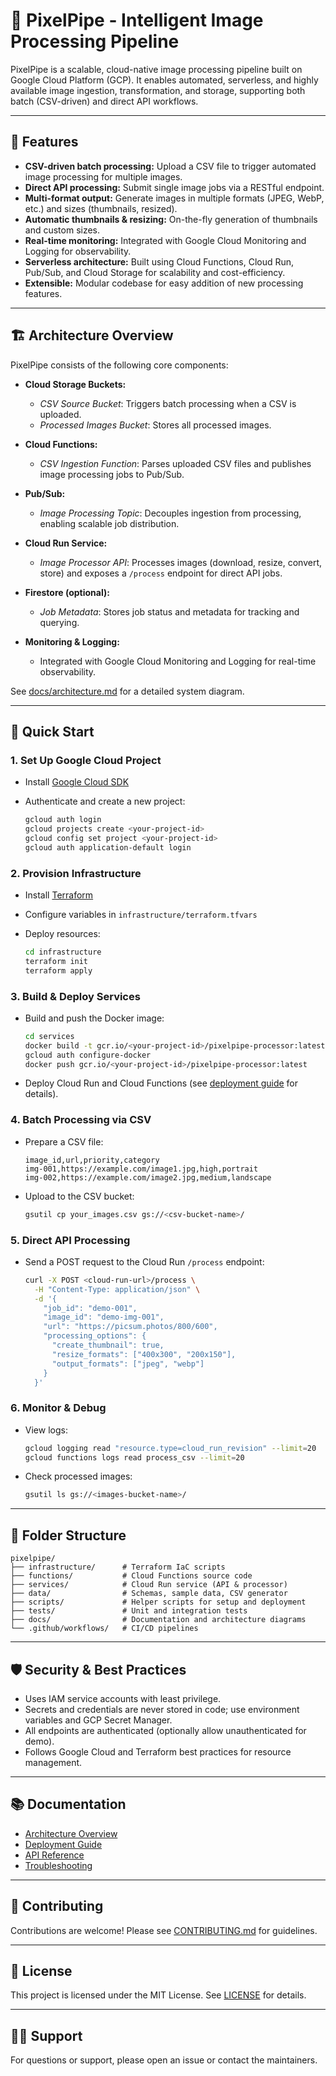 # 🚀 PixelPipe - Intelligent Image Processing Pipeline

PixelPipe is a scalable, cloud-native image processing pipeline built on Google Cloud Platform (GCP). It enables automated, serverless, and highly available image ingestion, transformation, and storage, supporting both batch (CSV-driven) and direct API workflows.

---

## 🌟 Features

- **CSV-driven batch processing:** Upload a CSV file to trigger automated image processing for multiple images.
- **Direct API processing:** Submit single image jobs via a RESTful endpoint.
- **Multi-format output:** Generate images in multiple formats (JPEG, WebP, etc.) and sizes (thumbnails, resized).
- **Automatic thumbnails & resizing:** On-the-fly generation of thumbnails and custom sizes.
- **Real-time monitoring:** Integrated with Google Cloud Monitoring and Logging for observability.
- **Serverless architecture:** Built using Cloud Functions, Cloud Run, Pub/Sub, and Cloud Storage for scalability and cost-efficiency.
- **Extensible:** Modular codebase for easy addition of new processing features.

---

## 🏗️ Architecture Overview

PixelPipe consists of the following core components:

- **Cloud Storage Buckets:**
  - *CSV Source Bucket*: Triggers batch processing when a CSV is uploaded.
  - *Processed Images Bucket*: Stores all processed images.

- **Cloud Functions:**
  - *CSV Ingestion Function*: Parses uploaded CSV files and publishes image processing jobs to Pub/Sub.

- **Pub/Sub:**
  - *Image Processing Topic*: Decouples ingestion from processing, enabling scalable job distribution.

- **Cloud Run Service:**
  - *Image Processor API*: Processes images (download, resize, convert, store) and exposes a `/process` endpoint for direct API jobs.

- **Firestore (optional):**
  - *Job Metadata*: Stores job status and metadata for tracking and querying.

- **Monitoring & Logging:**  
  - Integrated with Google Cloud Monitoring and Logging for real-time observability.

See [docs/architecture.md](docs/architecture.md) for a detailed system diagram.

---

## 🚀 Quick Start

### 1. **Set Up Google Cloud Project**

- Install [Google Cloud SDK](https://cloud.google.com/sdk/docs/install)
- Authenticate and create a new project:

  ```bash
  gcloud auth login
  gcloud projects create <your-project-id>
  gcloud config set project <your-project-id>
  gcloud auth application-default login
  ```

### 2. **Provision Infrastructure**

- Install [Terraform](https://www.terraform.io/downloads)
- Configure variables in `infrastructure/terraform.tfvars`
- Deploy resources:

  ```bash
  cd infrastructure
  terraform init
  terraform apply
  ```

### 3. **Build & Deploy Services**

- Build and push the Docker image:

  ```bash
  cd services
  docker build -t gcr.io/<your-project-id>/pixelpipe-processor:latest .
  gcloud auth configure-docker
  docker push gcr.io/<your-project-id>/pixelpipe-processor:latest
  ```

- Deploy Cloud Run and Cloud Functions (see [deployment guide](docs/deployment.md) for details).

### 4. **Batch Processing via CSV**

- Prepare a CSV file:

  ```csv
  image_id,url,priority,category
  img-001,https://example.com/image1.jpg,high,portrait
  img-002,https://example.com/image2.jpg,medium,landscape
  ```

- Upload to the CSV bucket:

  ```bash
  gsutil cp your_images.csv gs://<csv-bucket-name>/
  ```

### 5. **Direct API Processing**

- Send a POST request to the Cloud Run `/process` endpoint:

  ```bash
  curl -X POST <cloud-run-url>/process \
    -H "Content-Type: application/json" \
    -d '{
      "job_id": "demo-001",
      "image_id": "demo-img-001",
      "url": "https://picsum.photos/800/600",
      "processing_options": {
        "create_thumbnail": true,
        "resize_formats": ["400x300", "200x150"],
        "output_formats": ["jpeg", "webp"]
      }
    }'
  ```

### 6. **Monitor & Debug**

- View logs:

  ```bash
  gcloud logging read "resource.type=cloud_run_revision" --limit=20
  gcloud functions logs read process_csv --limit=20
  ```

- Check processed images:

  ```bash
  gsutil ls gs://<images-bucket-name>/
  ```

---

## 🧩 Folder Structure

```
pixelpipe/
├── infrastructure/      # Terraform IaC scripts
├── functions/           # Cloud Functions source code
├── services/            # Cloud Run service (API & processor)
├── data/                # Schemas, sample data, CSV generator
├── scripts/             # Helper scripts for setup and deployment
├── tests/               # Unit and integration tests
├── docs/                # Documentation and architecture diagrams
└── .github/workflows/   # CI/CD pipelines
```

---

## 🛡️ Security & Best Practices

- Uses IAM service accounts with least privilege.
- Secrets and credentials are never stored in code; use environment variables and GCP Secret Manager.
- All endpoints are authenticated (optionally allow unauthenticated for demo).
- Follows Google Cloud and Terraform best practices for resource management.

---

## 📚 Documentation

- [Architecture Overview](docs/architecture.md)
- [Deployment Guide](docs/deployment.md)
- [API Reference](docs/api.md)
- [Troubleshooting](docs/troubleshooting.md)

---

## 🤝 Contributing

Contributions are welcome! Please see [CONTRIBUTING.md](docs/CONTRIBUTING.md) for guidelines.

---

## 📄 License

This project is licensed under the MIT License. See [LICENSE](LICENSE) for details.

---

## 🙋‍♂️ Support

For questions or support, please open an issue or contact the maintainers.
